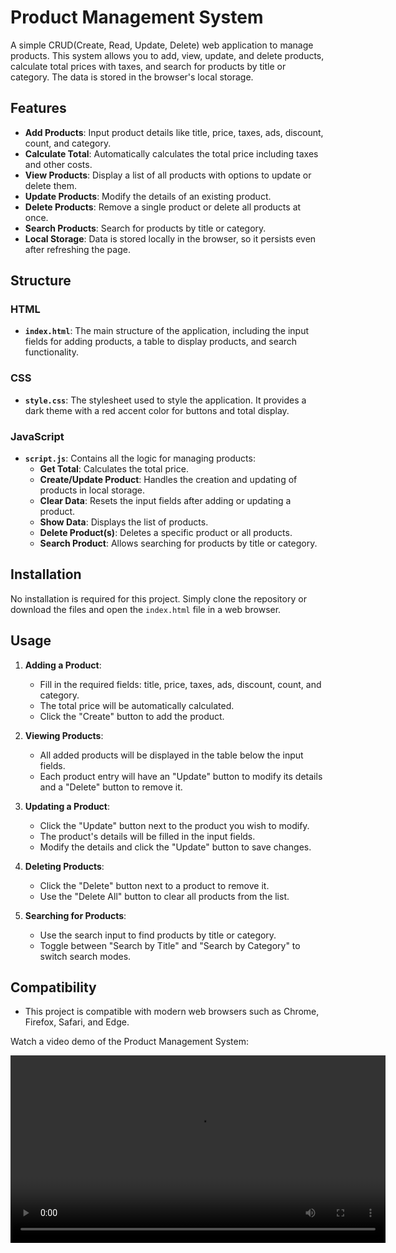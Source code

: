 # Product Management System

A simple CRUD(Create, Read, Update, Delete) web application to manage products. This system allows you to add, view, update, and delete products, calculate total prices with taxes, and search for products by title or category. The data is stored in the browser's local storage.

## Features

- **Add Products**: Input product details like title, price, taxes, ads, discount, count, and category.
- **Calculate Total**: Automatically calculates the total price including taxes and other costs.
- **View Products**: Display a list of all products with options to update or delete them.
- **Update Products**: Modify the details of an existing product.
- **Delete Products**: Remove a single product or delete all products at once.
- **Search Products**: Search for products by title or category.
- **Local Storage**: Data is stored locally in the browser, so it persists even after refreshing the page.

## Structure

### HTML

- **`index.html`**: The main structure of the application, including the input fields for adding products, a table to display products, and search functionality.

### CSS

- **`style.css`**: The stylesheet used to style the application. It provides a dark theme with a red accent color for buttons and total display.

### JavaScript

- **`script.js`**: Contains all the logic for managing products:
  - **Get Total**: Calculates the total price.
  - **Create/Update Product**: Handles the creation and updating of products in local storage.
  - **Clear Data**: Resets the input fields after adding or updating a product.
  - **Show Data**: Displays the list of products.
  - **Delete Product(s)**: Deletes a specific product or all products.
  - **Search Product**: Allows searching for products by title or category.

## Installation

No installation is required for this project. Simply clone the repository or download the files and open the `index.html` file in a web browser.

## Usage

1. **Adding a Product**:
   - Fill in the required fields: title, price, taxes, ads, discount, count, and category.
   - The total price will be automatically calculated.
   - Click the "Create" button to add the product.

2. **Viewing Products**:
   - All added products will be displayed in the table below the input fields.
   - Each product entry will have an "Update" button to modify its details and a "Delete" button to remove it.

3. **Updating a Product**:
   - Click the "Update" button next to the product you wish to modify.
   - The product's details will be filled in the input fields.
   - Modify the details and click the "Update" button to save changes.

4. **Deleting Products**:
   - Click the "Delete" button next to a product to remove it.
   - Use the "Delete All" button to clear all products from the list.

5. **Searching for Products**:
   - Use the search input to find products by title or category.
   - Toggle between "Search by Title" and "Search by Category" to switch search modes.

## Compatibility

- This project is compatible with modern web browsers such as Chrome, Firefox, Safari, and Edge.


Watch a video demo of the Product Management System:

<video width="600" controls>
  <source src="assets/cruds .mp4" type="video/mp4">
</video>

